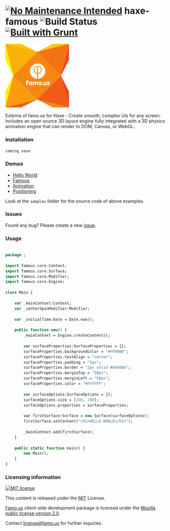 [![No Maintenance Intended](http://unmaintained.tech/badge.svg)](http://unmaintained.tech/)
haxe-famous ![Build Status](https://travis-ci.org/adireddy/haxe-famous.svg?branch=master) [![Built with Grunt](https://cdn.gruntjs.com/builtwith.png)](http://gruntjs.com/)
=========

![haxe famous logo](https://raw.githubusercontent.com/adireddy/haxe-famous/master/logo.png)

Externs of famo.us for Haxe - Create smooth, complex UIs for any screen. Includes an open source 3D layout engine fully integrated with a 3D physics animation engine that can render to DOM, Canvas, or WebGL.

### Installation ###

``coming soon``

### Demos ###

* [Hello World](http://adireddy.github.io/demos/haxe-famous/helloworld.html)
* [Famous](http://adireddy.github.io/demos/haxe-famous/famous.html)
* [Animation](http://adireddy.github.io/demos/haxe-famous/animation.html)
* [Positioning](http://adireddy.github.io/demos/haxe-famous/positioning.html)

Look at the `samples` folder for the source code of above examples.

### Issues ###

Found any bug? Please create a new [issue](https://github.com/adireddy/haxe-famous/issues/new).

### Usage ###

```haxe

package ;

import famous.core.Context;
import famous.core.Surface;
import famous.core.Modifier;
import famous.core.Engine;

class Main {

	var _mainContext:Context;
	var _centerSpinModifier:Modifier;

	var _initialTime:Date = Date.now();

	public function new() {
		_mainContext = Engine.createContext();

		var surfaceProperties:SurfaceProperties = {};
		surfaceProperties.backgroundColor = "#FF0000";
		surfaceProperties.textAlign = "center";
		surfaceProperties.padding = "5px";
		surfaceProperties.border = "2px solid #666666";
		surfaceProperties.marginTop = "50px";
		surfaceProperties.marginLeft = "50px";
		surfaceProperties.color = "#FFFFFF";

		var surfaceOptions:SurfaceOptions = {};
		surfaceOptions.size = [200, 200];
		surfaceOptions.properties = surfaceProperties;

		var firstSurface:Surface = new Surface(surfaceOptions);
		firstSurface.setContent("<h1>HELLO WORLD</h1>");

		_mainContext.add(firstSurface);
	}

	public static function main() {
		new Main();
	}
}
```

### Licensing information ###

<a rel="license" href="http://opensource.org/licenses/MIT">
<img alt="MIT license" height="40" src="http://upload.wikimedia.org/wikipedia/commons/c/c3/License_icon-mit.svg" /></a>

This content is released under the [MIT](http://opensource.org/licenses/MIT) License.

[Famo.us](http://famo.us) client-side development package is licensed under the [Mozilla public license version 2.0](http://www.mozilla.org/MPL/2.0/).

Contact [license@famo.us](mailto:license@famo.us) for further inquiries.
